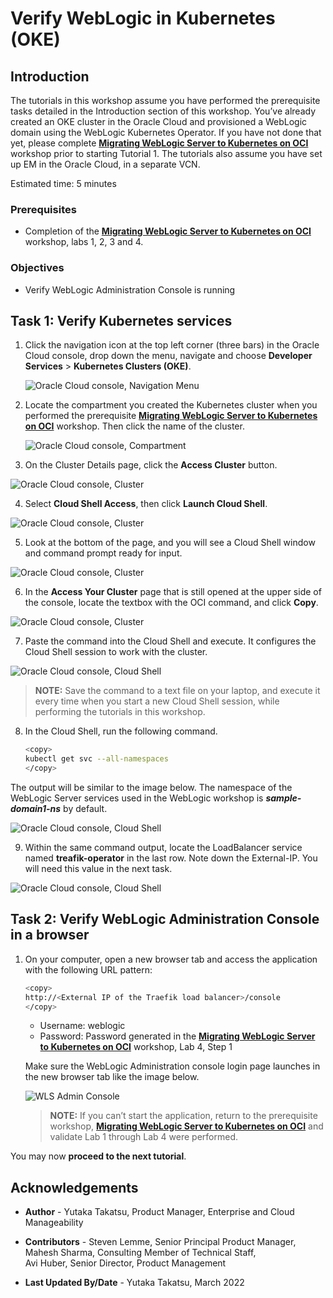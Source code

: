 # Verify WebLogic in Kubernetes (OKE)

## Introduction

The tutorials in this workshop assume you have performed the prerequisite tasks detailed in the Introduction section of this workshop.  You’ve already created an OKE cluster in the Oracle Cloud and provisioned a WebLogic domain using the WebLogic Kubernetes Operator. If you have not done that yet, please complete **[Migrating WebLogic Server to Kubernetes on OCI](https://apexapps.oracle.com/pls/apex/dbpm/r/livelabs/view-workshop?wid=567)** workshop prior to starting Tutorial 1. The tutorials also assume you have set up EM in the Oracle Cloud, in a separate VCN.

Estimated time: 5 minutes


### Prerequisites

* Completion of the **[Migrating WebLogic Server to Kubernetes on OCI](https://apexapps.oracle.com/pls/apex/dbpm/r/livelabs/view-workshop?wid=567)** workshop, labs 1, 2, 3 and 4.

### Objectives
* Verify WebLogic Administration Console is running


## **Task 1**: Verify Kubernetes services


1. Click the navigation icon at the top left corner (three bars) in the Oracle Cloud console, drop down the menu, navigate and choose **Developer Services** > **Kubernetes Clusters (OKE)**.

   ![Oracle Cloud console, Navigation Menu](images/1-1-menu.png " ")

2. Locate the compartment you created the Kubernetes cluster when you performed the prerequisite **[Migrating WebLogic Server to Kubernetes on OCI](https://apexapps.oracle.com/pls/apex/dbpm/r/livelabs/workshop-attendee-2?p210_workshop_id=567&p210_type=2&session=102696148940850)** workshop. Then click the name of the cluster.

   ![Oracle Cloud console, Compartment](images/1-2-compartment.png " ")

3.	On the Cluster Details page, click the **Access Cluster** button.

   ![Oracle Cloud console, Cluster](images/1-3-cluster.png " ")

4.	Select **Cloud Shell Access**, then click **Launch Cloud Shell**.

   ![Oracle Cloud console, Cluster](images/1-4-cluster.png " ")

5.	Look at the bottom of the page, and you will see a Cloud Shell window and command prompt ready for input.

   ![Oracle Cloud console, Cluster](images/1-5-cluster.png " ")

6.	In the **Access Your Cluster** page that is still opened at the upper side of the console, locate the textbox with the OCI command, and click **Copy**.

   ![Oracle Cloud console, Cluster](images/1-6-cluster.png " ")

7.	Paste the command into the Cloud Shell and execute. It configures the Cloud Shell session to work with the cluster.

   ![Oracle Cloud console, Cloud Shell](images/1-7-cloudshell.png " ")


   > **NOTE:**  Save the command to a text file on your laptop, and execute it every time when you start a new Cloud Shell session, while performing the tutorials in this workshop.


8.	In the Cloud Shell, run the following command.

    ``` bash
    <copy>
    kubectl get svc --all-namespaces
    </copy>
    ```

   The output will be similar to the image below. The namespace of the WebLogic Server services used in the WebLogic workshop is ***sample-domain1-ns*** by default.

   ![Oracle Cloud console, Cloud Shell](images/1-8-cloudshell.png " ")


9.	Within the same command output, locate the LoadBalancer service named **treafik-operator** in the last row. Note down the External-IP. You will need this value in the next task.

   ![Oracle Cloud console, Cloud Shell](images/1-9-cloudshell.png " ")


## **Task 2**: Verify WebLogic Administration Console in a browser




1.	On your computer, open a new browser tab and access the application with the following URL pattern:

     ``` bash
     <copy>
     http://<External IP of the Traefik load balancer>/console
     </copy>
     ```
     * Username: weblogic
     * Password: Password generated in the  **[Migrating WebLogic Server to Kubernetes on OCI](https://apexapps.oracle.com/pls/apex/dbpm/r/livelabs/view-workshop?wid=567)** workshop, Lab 4, Step 1

     Make sure the WebLogic Administration console login page launches in the new browser tab like the image below.

     ![WLS Admin Console](images/1-10-demoapp.png " ")


      >**NOTE:** If you can’t start the application, return to the prerequisite workshop, **[Migrating WebLogic Server to Kubernetes on OCI](https://apexapps.oracle.com/pls/apex/dbpm/r/livelabs/workshop-attendee-2?p210_workshop_id=567&p210_type=2&session=102696148940850)** and validate Lab 1 through Lab 4 were performed.



You may now **proceed to the next tutorial**.


## Acknowledgements

* **Author** - Yutaka Takatsu, Product Manager, Enterprise and Cloud Manageability
- **Contributors** -
Steven Lemme, Senior Principal Product Manager,  
Mahesh Sharma, Consulting Member of Technical Staff,  
Avi Huber, Senior Director, Product Management
* **Last Updated By/Date** - Yutaka Takatsu, March 2022
